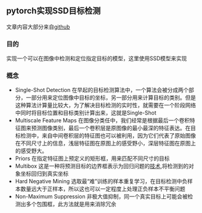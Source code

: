 ## pytorch实现SSD目标检测

文章内容大部分来自[github](https://github.com/sgrvinod/a-PyTorch-Tutorial-to-Object-Detection)

### 目的

实现一个可以在图像中检测和定位指定目标的模型，这里使用SSD模型来实现

### 概念

- Single-Shot Detection 在早起的目标检测算法中，一个算法会被分成两个部分，一部分用来定位图像中目标的坐标，另一部分用来计算目标的类别。但是这种算法计算量比较大，为了解决目标检测的实时性，就需要在一个阶段网络中同时将目标位置和目标类别计算出来，这就是Single-Shot
- Multiscale Feature Maps 在图像分类任中，我们经常是根据最后一个卷积特征图来预测图像类别，最后一个卷积层是原图像的最小最深的特征表达。在目标检测中，来自中间卷积层的特征图也可以被利用，因为它们代表了原始图像在不同尺寸上的信息，浅层特征图在原图上的感受野小，深层特征图在原图上的感受野大。
- Priors  在指定特征图上预定义的矩形框，用来匹配不同尺寸的目标
- Multibox 这是一种将预测目标的边界框表示为回归问题的[技术](https://arxiv.org/abs/1312.2249),将检测到的对象坐标回归到真实坐标
- Hard Negative Mining 选取最“难”训练的样本重复学习，在目标检测中负样本数量远大于正样本，所以这也可以一定程度上处理正负样本不平衡问题
- Non-Maximum Suppression 非极大值抑制，同一个真实目标上可能会被检测出多个包围框，此方法就是用来消除冗余


